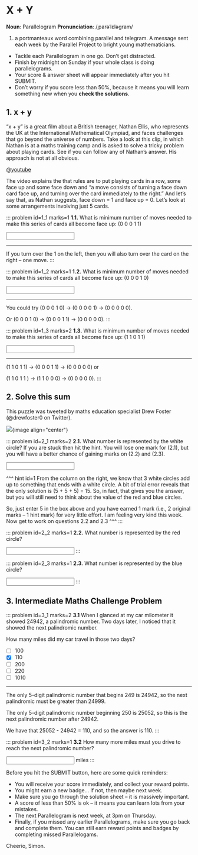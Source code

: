 # X + Y

<div class="dictionary">

__Noun__: Parallelogram
__Pronunciation__: /ˌparəˈlɛləɡram/

1. a portmanteaux word combining parallel and telegram. A message sent each
week by the Parallel Project to bright young mathematicians.

</div>

*	Tackle each Parallelogram in one go. Don’t get distracted.
*	Finish by midnight on Sunday if your whole class is doing parallelograms.
*	Your score & answer sheet will appear immediately after you hit SUBMIT.
*	Don’t worry if you score less than 50%, because it means you will learn something new when you __check the solutions__.


## 1. x + y

“x + y” is a great film about a British teenager, Nathan Ellis, who represents the UK at the International Mathematical Olympiad, and faces challenges that go beyond the universe of numbers. Take a look at this clip, in which Nathan is at a maths training camp and is asked to solve a tricky problem about playing cards. See if you can follow any of Nathan’s answer. His approach is not at all obvious.

@[youtube](mYAahN1G8Y8?rel=0)

The video explains the that rules are to put playing cards in a row, some face up and some face down and “a move consists of turning a face down card face up, and turning over the card immediately to the right.” And let’s say that, as Nathan suggests, face down = 1 and face up = 0. Let’s look at some arrangements involving just 5 cards.

::: problem id=1_1 marks=1
__1.1.__ What is minimum number of moves needed to make this series of cards all become face up: (0 0 0 1 1)

<input type="number" solution="1"/>

---

If you turn over the 1 on the left, then you will also turn over the card on the right – one move.
:::

::: problem id=1_2 marks=1
__1.2.__ What is minimum number of moves needed to make this series of cards all become face up: (0 0 0 1 0)

<input type="number" solution="2"/>

---

You could try (0 0 0 1 0) → (0 0 0 0 1) → (0 0 0 0 0).

Or (0 0 0 1 0) → (0 0 0 1 1) → (0 0 0 0 0).
:::

::: problem id=1_3 marks=2
__1.3.__ What is minimum number of moves needed to make this series of cards all become face up: (1 1 0 1 1)

<input type="number" solution="2"/>

---

(1 1 0 1 1) → (0 0 0 1 1) → (0 0 0 0 0) or

(1 1 0 1 1 ) → (1 1 0 0 0) → (0 0 0 0 0).
:::


## 2. Solve this sum

This puzzle was tweeted by maths education specialist Drew Foster (@drewfoster0 on Twitter).

![](/resources/9-07-x-y/2-question.jpg){image align="center"}

::: problem id=2_1 marks=2
__2.1.__ What number is represented by the white circle? If you are stuck then hit the hint. You will lose one mark for (2.1), but you will have a better chance of gaining marks on (2.2) and (2.3).

<input type="number" solution="5"/>

^^^ hint id=1
From the column on the right, we know that 3 white circles add up to something that ends with a white circle. A bit of trial error reveals that the only solution is (5 + 5 + 5) = 15. So, in fact, that gives you the answer, but you will still need to think about the value of the red and blue circles.

So, just enter 5 in the box above and you have earned 1 mark (i.e., 2 original marks – 1 hint mark) for very little effort. I am feeling very kind this week. Now get to work on questions 2.2 and 2.3
^^^
:::

::: problem id=2_2 marks=1
__2.2.__ What number is represented by the red circle?

<input type="number" solution="8"/>
:::

::: problem id=2_3 marks=1
__2.3.__ What number is represented by the blue circle?

<input type="number" solution="1"/>
:::


## 3.	Intermediate Maths Challenge Problem
<!--- (2011) Q6 --->

::: problem id=3_1 marks=2
__3.1__ When I glanced at my car milometer it showed 24942, a palindromic number. Two days later, I noticed that it showed the next palindromic number.

How many miles did my car travel in those two days?

* [ ] 100
* [x] 110
* [ ] 200
* [ ] 220
* [ ] 1010

---

The only 5-digit palindromic number that begins 249 is 24942, so the next palindromic must be greater than 24999.

The only 5-digit palindromic number beginning 250 is 25052, so this is the next palindromic number after 24942.

We have that 25052 - 24942 = 110, and so the answer is 110.
:::

::: problem id=3_2 marks=1
__3.2__ How many more miles must you drive to reach the next palindromic number?

<input type="number" solution="100"/> miles
:::


Before you hit the SUBMIT button, here are some quick reminders:

*	You will receive your score immediately, and collect your reward points.
*	You might earn a new badge... if not, then maybe next week.
*	Make sure you go through the solution sheet – it is massively important.
*	A score of less than 50% is ok – it means you can learn lots from your mistakes.
*	The next Parallelogram is next week, at 3pm on Thursday.
*	Finally, if you missed any earlier Parallelograms, make sure you go back and complete them. You can still earn reward points and badges by completing missed Parallelogams.

Cheerio,
Simon.
